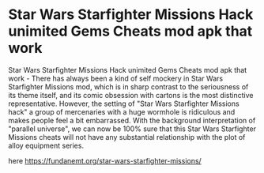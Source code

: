 # Star Wars Starfighter Missions Hack unimited Gems Cheats mod apk that work

Star Wars Starfighter Missions Hack unimited Gems Cheats mod apk that work - There has always been a kind of self mockery in Star Wars Starfighter Missions mod, which is in sharp contrast to the seriousness of its theme itself, and its comic obsession with cartons is the most distinctive representative. However, the setting of "Star Wars Starfighter Missions hack" a group of mercenaries with a huge wormhole is ridiculous and makes people feel a bit embarrassed. With the background interpretation of "parallel universe", we can now be 100% sure that this Star Wars Starfighter Missions cheats will not have any substantial relationship with the plot of alloy equipment series.

here https://fundanemt.org/star-wars-starfighter-missions/
